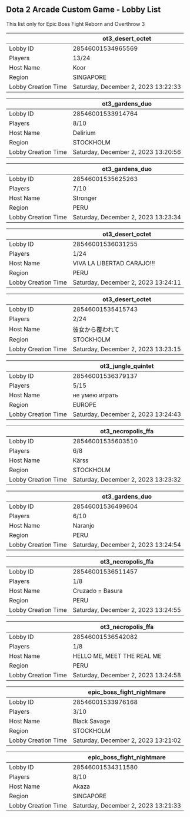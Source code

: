 ## Dota 2 Arcade Custom Game - Lobby List

This list only for Epic Boss Fight Reborn and Overthrow 3

|  | ot3_desert_octet |
| ------ | ------ |
| Lobby ID | 28546001534965569 |
| Players | 13/24 |
| Host Name | Koor |
| Region | SINGAPORE |
| Lobby Creation Time | Saturday, December 2, 2023 13:22:33 |


|  | ot3_gardens_duo |
| ------ | ------ |
| Lobby ID | 28546001533914764 |
| Players | 8/10 |
| Host Name | Delirium |
| Region | STOCKHOLM |
| Lobby Creation Time | Saturday, December 2, 2023 13:20:56 |


|  | ot3_gardens_duo |
| ------ | ------ |
| Lobby ID | 28546001535625263 |
| Players | 7/10 |
| Host Name | Stronger |
| Region | PERU |
| Lobby Creation Time | Saturday, December 2, 2023 13:23:34 |


|  | ot3_desert_octet |
| ------ | ------ |
| Lobby ID | 28546001536031255 |
| Players | 1/24 |
| Host Name | VIVA LA LIBERTAD CARAJO!!! |
| Region | PERU |
| Lobby Creation Time | Saturday, December 2, 2023 13:24:11 |


|  | ot3_desert_octet |
| ------ | ------ |
| Lobby ID | 28546001535415743 |
| Players | 2/24 |
| Host Name | 彼女から覆われて |
| Region | STOCKHOLM |
| Lobby Creation Time | Saturday, December 2, 2023 13:23:15 |


|  | ot3_jungle_quintet |
| ------ | ------ |
| Lobby ID | 28546001536379137 |
| Players | 5/15 |
| Host Name | не умею играть |
| Region | EUROPE |
| Lobby Creation Time | Saturday, December 2, 2023 13:24:43 |


|  | ot3_necropolis_ffa |
| ------ | ------ |
| Lobby ID | 28546001535603510 |
| Players | 6/8 |
| Host Name | Kärss |
| Region | STOCKHOLM |
| Lobby Creation Time | Saturday, December 2, 2023 13:23:32 |


|  | ot3_gardens_duo |
| ------ | ------ |
| Lobby ID | 28546001536499604 |
| Players | 6/10 |
| Host Name | Naranjo |
| Region | PERU |
| Lobby Creation Time | Saturday, December 2, 2023 13:24:54 |


|  | ot3_necropolis_ffa |
| ------ | ------ |
| Lobby ID | 28546001536511457 |
| Players | 1/8 |
| Host Name | Cruzado = Basura |
| Region | PERU |
| Lobby Creation Time | Saturday, December 2, 2023 13:24:55 |


|  | ot3_necropolis_ffa |
| ------ | ------ |
| Lobby ID | 28546001536542082 |
| Players | 1/8 |
| Host Name | HELLO ME, MEET THE REAL ME |
| Region | PERU |
| Lobby Creation Time | Saturday, December 2, 2023 13:24:58 |


|  | epic_boss_fight_nightmare |
| ------ | ------ |
| Lobby ID | 28546001533976168 |
| Players | 3/10 |
| Host Name | Black Savage |
| Region | STOCKHOLM |
| Lobby Creation Time | Saturday, December 2, 2023 13:21:02 |


|  | epic_boss_fight_nightmare |
| ------ | ------ |
| Lobby ID | 28546001534311580 |
| Players | 8/10 |
| Host Name | Akaza |
| Region | SINGAPORE |
| Lobby Creation Time | Saturday, December 2, 2023 13:21:33 |


